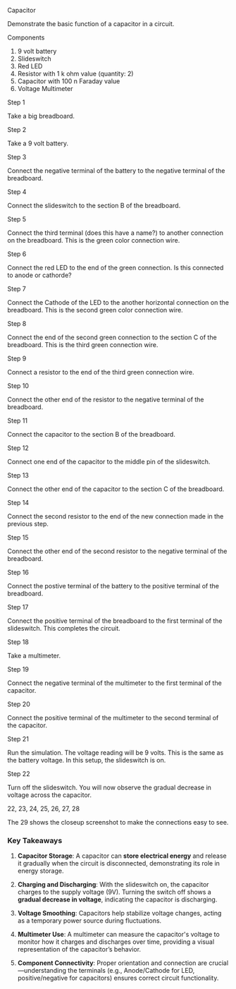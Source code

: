 Capacitor

Demonstrate the basic function of a capacitor in a circuit.

Components

1. 9 volt battery
2. Slideswitch
3. Red LED
4. Resistor with 1 k ohm value (quantity: 2)
5. Capacitor with 100 n Faraday value
6. Voltage Multimeter

Step 1

Take a big breadboard.

Step 2

Take a 9 volt battery.

Step 3

Connect the negative terminal of the battery to the negative terminal of the breadboard.

Step 4

Connect the slideswitch to the section B of the breadboard.

Step 5

Connect the third terminal (does this have a name?) to another connection on the breadboard. This is the green color connection wire.

Step 6

Connect the red LED to the end of the green connection. Is this connected to anode or cathorde?

Step 7

Connect the Cathode of the LED to the another horizontal connection on the breadboard. This is the second green color connection wire.

Step 8

Connect the end of the second green connection to the section C of the breadboard. This is the third green connection wire.

Step 9

Connect a resistor to the end of the third green connection wire.

Step 10

Connect the other end of the resistor to the negative terminal of the breadboard.

Step 11

Connect the capacitor to the section B of the breadboard.

Step 12

Connect one end of the capacitor to the middle pin of the slideswitch.

Step 13

Connect the other end of the capacitor to the section C of the breadboard.

Step 14

Connect the second resistor to the end of the new connection made in the previous step.

Step 15

Connect the other end of the second resistor to the negative terminal of the breadboard.

Step 16

Connect the postive terminal of the battery to the positive terminal of the breadboard.

Step 17

Connect the positive terminal of the breadboard to the first terminal of the slideswitch. This completes the circuit.

Step 18

Take a multimeter.

Step 19

Connect the negative terminal of the multimeter to the first terminal of the capacitor.

Step 20

Connect the positive terminal of the multimeter to the second terminal of the capacitor.

Step 21

Run the simulation. The voltage reading will be 9 volts. This is the same as the battery voltage. In this setup, the slideswitch is on.

Step 22

Turn off the slideswitch. You will now observe the gradual decrease in voltage across the capacitor.

22, 23, 24, 25, 26, 27, 28

The 29 shows the closeup screenshot to make the connections easy to see.

### Key Takeaways

1. **Capacitor Storage**: A capacitor can **store electrical energy** and release it gradually when the circuit is disconnected, demonstrating its role in energy storage.

2. **Charging and Discharging**: With the slideswitch on, the capacitor charges to the supply voltage (9V). Turning the switch off shows a **gradual decrease in voltage**, indicating the capacitor is discharging.

3. **Voltage Smoothing**: Capacitors help stabilize voltage changes, acting as a temporary power source during fluctuations.

4. **Multimeter Use**: A multimeter can measure the capacitor's voltage to monitor how it charges and discharges over time, providing a visual representation of the capacitor’s behavior.

5. **Component Connectivity**: Proper orientation and connection are crucial—understanding the terminals (e.g., Anode/Cathode for LED, positive/negative for capacitors) ensures correct circuit functionality.
